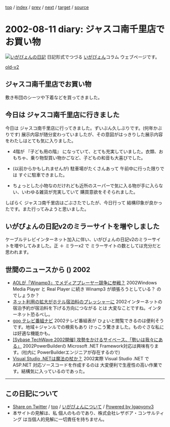 [top](../index.html) 
 / [index](index.html) 
 / [prev](ig020809.html) 
 / [next](ig020812.html) 
 / [target](https://www.igapyon.jp/igapyon/diary/2002/ig020811.html) 
 / [source](https://github.com/igapyon/diary/blob/master/2002/ig020811.src.md) 

2002-08-11 diary: ジャスコ南千里店でお買い物
=====================================================================================================
[![いがぴょんの日記](https://www.igapyon.jp/igapyon/diary/images/iga200306s.jpg "いがぴょん")](https://www.igapyon.jp/igapyon/diary/memo/memoigapyon.html) 日記形式でつづる [いがぴょん](https://www.igapyon.jp/igapyon/diary/memo/memoigapyon.html)コラム ウェブページです。

[old-v2](ig020811-orig.html)

## ジャスコ南千里店でお買い物

敷き布団のシーツや下着などを買ってきました。


## 今日は ジャスコ南千里店に行きました

今日は ジャスコ南千里店に行ってきました。ずいぶん久しぶりです。(何年かぶりです) 展示内容が随分変わっていましたが、その意図がはっきりした展示内容をわたしはとても気に入りました。

* 4階が 『子ども用の階』 になっていて、とても充実していました。衣類、おもちゃ、乗り物型買い物かごなど、子どもの和音も大喜びでした。
  
* (以前からかもしれませんが) 駐車場がたくさんあって 午前中に行った限りでは
  すぐに駐車できました。
  
* ちょっとした小物なのだけれども近所のスーパーで気に入る物が手に入らない、いわゆる雑貨が充実していて
  購買意欲をそそられました。

しばらく ジャスコ南千里店はごぶさたでしたが、今日行って 結構印象が良かったです。また行ってみようと思いました。

## いがぴょんの日記v2のミラーサイトを増やしました

ケーブルテレビインターネット加入に伴い、いがぴょんの日記v2のミラーサイトを増やしてみました。正 ＋ ミラーx2 で ミラーサイトの数としては充分だと思われます。

## 世間のニュースから () 2002

* [AOLが「Winamp3」でメディアプレーヤー競争に参戦？](http://www.zdnet.co.jp/news/0208/10/nebt_11.html)  2002Windows Media Player と Real Player に続き Winamp3 が頑張ろうとしている？ のでしょうか？
* [ネット利用の拡大がホテル宿泊料のプレッシャーに](http://www.zdnet.co.jp/news/0208/10/nebt_06.html)  2002インターネットの宿泊予約が宿泊料を下げる方向につながる とは 大変なことですね。インターネット恐るべし。
* [goo テレビ番組ナビ](http://tv.goo.ne.jp/)  2002テレビ番組表が ひょいと閲覧できるのは便利そうです。地域＋ジャンルでの検索もあり けっこう驚きました。ものぐさな私には好適な機能かも。
* [[Sybase TechWave 2002開催] 攻勢をかけるサイベース、「勢いは我々にある」](http://www.atmarkit.co.jp/news/200208/08/sybase.html)  2002PowerBuilderの Microsoft .NET Framework対応は興味有ります。(社内に PowerBuilderエンジニアが存在するので)
* [Visual Studio .NETは魔法の杖か？](http://www.atmarkit.co.jp/fdotnet/opinion/kawamata/2002_07.html)  2002実際 Visual Studio .NET で ASP.NET 対応ソースコードを作成するのは 大変便利で生産性の高い作業です。結構気に入っているのであった。


----------------------------------------------------------------------------------------------------

## この日記について

* [Share on Twitter](https://twitter.com/intent/tweet?hashtags=igapyon%2Cdiary%2C%E3%81%84%E3%81%8C%E3%81%B4%E3%82%87%E3%82%93&text=%E3%82%B8%E3%83%A3%E3%82%B9%E3%82%B3%E5%8D%97%E5%8D%83%E9%87%8C%E5%BA%97%E3%81%A7%E3%81%8A%E8%B2%B7%E3%81%84%E7%89%A9&url=https%3A%2F%2Fwww.igapyon.jp%2Figapyon%2Fdiary%2F2002%2Fig020811.html) / [top](../index.html) / [いがぴょんについて](https://www.igapyon.jp/igapyon/diary/memo/memoigapyon.html) / [Powered by Igapyonv3](https://github.com/igapyon/igapyonv3)
* 本サイトの見解は、私 個人のものであり、株式会社レザボア・コンサルティング は当個人的見解に一切責任を持ちません。 
